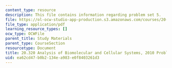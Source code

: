 ```yaml
---
content_type: resource
description: This file contains information regarding problem set 5.
file: https://ol-ocw-studio-app-production.s3.amazonaws.com/courses/20-320-analysis-of-biomolecular-and-cellular-systems-fall-2012/ea62cd47b0b2134ea983e0f8403261d3_MIT20_320F12_Fa2010_PS5_pr.pdf
file_type: application/pdf
learning_resource_types: []
ocw_type: OCWFile
parent_title: Study Materials
parent_type: CourseSection
resourcetype: Document
title: 20.320 Analysis of Biomolecular and Cellular Systems, 2010 Problem Set 5
uid: ea62cd47-b0b2-134e-a983-e0f8403261d3
---
```

